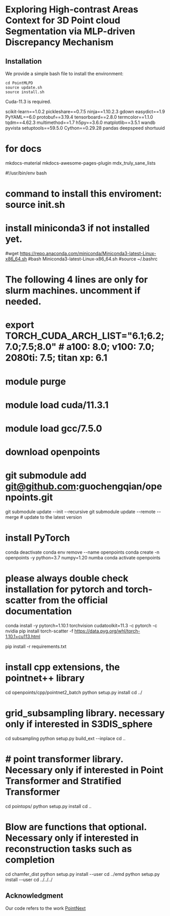 # Exploring High-contrast Areas Context for 3D Point cloud Segmentation via MLP-driven Discrepancy Mechanism

## Installation
We provide a simple bash file to install the environment:

```
cd PointMLPD
source update.sh
source install.sh
```
Cuda-11.3 is required.

scikit-learn==1.0.2
pickleshare==0.7.5
ninja==1.10.2.3
gdown
easydict==1.9
PyYAML==6.0
protobuf==3.19.4
tensorboard==2.8.0
termcolor==1.1.0
tqdm==4.62.3
multimethod==1.7
h5py==3.6.0
matplotlib==3.5.1
wandb
pyvista
setuptools==59.5.0
Cython==0.29.28
pandas
deepspeed
shortuuid

# for docs
mkdocs-material
mkdocs-awesome-pages-plugin
mdx_truly_sane_lists


#!/usr/bin/env bash
# command to install this enviroment: source init.sh

# install miniconda3 if not installed yet.
#wget https://repo.anaconda.com/miniconda/Miniconda3-latest-Linux-x86_64.sh
#bash Miniconda3-latest-Linux-x86_64.sh
#source ~/.bashrc


# The following 4 lines are only for slurm machines. uncomment if needed.  
# export TORCH_CUDA_ARCH_LIST="6.1;6.2;7.0;7.5;8.0"   # a100: 8.0; v100: 7.0; 2080ti: 7.5; titan xp: 6.1
# module purge
# module load cuda/11.3.1
# module load gcc/7.5.0

# download openpoints
# git submodule add git@github.com:guochengqian/openpoints.git
git submodule update --init --recursive
git submodule update --remote --merge # update to the latest version

# install PyTorch
conda deactivate
conda env remove --name openpoints
conda create -n openpoints -y python=3.7 numpy=1.20 numba
conda activate openpoints

# please always double check installation for pytorch and torch-scatter from the official documentation
conda install -y pytorch=1.10.1 torchvision cudatoolkit=11.3 -c pytorch -c nvidia
pip install torch-scatter -f https://data.pyg.org/whl/torch-1.10.1+cu113.html

pip install -r requirements.txt

# install cpp extensions, the pointnet++ library
cd openpoints/cpp/pointnet2_batch
python setup.py install
cd ../

# grid_subsampling library. necessary only if interested in S3DIS_sphere
cd subsampling
python setup.py build_ext --inplace
cd ..


# # point transformer library. Necessary only if interested in Point Transformer and Stratified Transformer
cd pointops/
python setup.py install
cd ..

# Blow are functions that optional. Necessary only if interested in reconstruction tasks such as completion
cd chamfer_dist
python setup.py install --user
cd ../emd
python setup.py install --user
cd ../../../

## Acknowledgment

Our code refers to the work [PointNext](https://github.com/guochengqian/PointNeXt)

